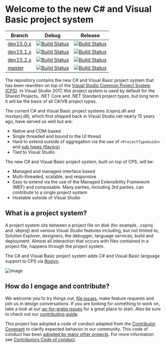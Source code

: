 # Welcome to the new C# and Visual Basic project system

|Branch|Debug|Release|
|---|:--:|:--:|
|[dev15.0.x](docs/repo/roadmap.md)|[![Build Status](https://ci.dot.net/job/dotnet_roslyn-project-system/job/dev15.0.x/job/windows_debug/badge/icon)](https://ci.dot.net/job/dotnet_roslyn-project-system/job/dev15.0.x/job/windows_debug/)|[![Build Status](https://ci.dot.net/job/dotnet_roslyn-project-system/job/dev15.0.x/job/windows_release/badge/icon)](https://ci.dot.net/job/dotnet_roslyn-project-system/job/dev15.0.x/job/windows_release/)|
|[dev15.1.x](docs/repo/roadmap.md)|[![Build Status](https://ci.dot.net/job/dotnet_roslyn-project-system/job/dev15.1.x/job/windows_debug/badge/icon)](https://ci.dot.net/job/dotnet_roslyn-project-system/job/dev15.1.x/job/windows_debug/)|[![Build Status](https://ci.dot.net/job/dotnet_roslyn-project-system/job/dev15.1.x/job/windows_release/badge/icon)](https://ci.dot.net/job/dotnet_roslyn-project-system/job/dev15.1.x/job/windows_release/)|
|[dev15.2.x](docs/repo/roadmap.md)|[![Build Status](https://ci.dot.net/job/dotnet_roslyn-project-system/job/dev15.2.x/job/windows_debug/badge/icon)](https://ci.dot.net/job/dotnet_roslyn-project-system/job/dev15.2.x/job/windows_debug/)|[![Build Status](https://ci.dot.net/job/dotnet_roslyn-project-system/job/dev15.2.x/job/windows_release/badge/icon)](https://ci.dot.net/job/dotnet_roslyn-project-system/job/dev15.2.x/job/windows_release/)|
|[master](docs/repo/roadmap.md)|[![Build Status](https://ci.dot.net/job/dotnet_roslyn-project-system/job/master/job/windows_debug/badge/icon)](https://ci.dot.net/job/dotnet_roslyn-project-system/job/master/job/windows_debug/)|[![Build Status](https://ci.dot.net/job/dotnet_roslyn-project-system/job/master/job/windows_release/badge/icon)](https://ci.dot.net/job/dotnet_roslyn-project-system/job/master/job/windows_release/)|

The repository contains the new C# and Visual Basic project system that has been rewritten on top of the [Visual Studio Common Project System (CPS)](https://blogs.msdn.microsoft.com/visualstudio/2015/06/02/introducing-the-project-system-extensibility-preview/). In Visual Studio 2017, this project system is used by default for the Shared Projects, .NET Core and .NET Standard project types, but long term it will be the basis of all C#/VB project types.

The current C# and Visual Basic project systems (csproj.dll and msvbprj.dll), which first shipped back in Visual Studio.net nearly 15 years ago, have served us well but are:

- Native and COM-based
- Single threaded and bound to the UI thread
- Hard to extend outside of aggregation via the use of `<ProjectTypeGuids>` and [sub types (flavors)](https://docs.microsoft.com/en-us/visualstudio/extensibility/internals/project-types)
- Tied to Visual Studio

The new C# and Visual Basic project system, built on top of CPS, will be:

- Managed and managed-interface based
- Multi-threaded, scalable, and responsive
- Easy to extend via the use of the  Managed Extensibility Framework (MEF) and composable. Many parties, including 3rd parties, can contribute to a single project system
- Hostable outside of Visual Studio

## What is a project system?
A project system sits between a project file on disk (for example, .csproj and .vbproj) and various Visual Studio features including, but not limited to, Solution Explorer, designers, the debugger, language services, build and deployment. Almost all interaction that occurs with files contained in a project file, happens through the project system.

The C# and Visual Basic project system adds C# and Visual Basic language support to CPS via [Roslyn](https://github.com/dotnet/roslyn).

![image](https://cloud.githubusercontent.com/assets/1103906/14901076/73454a6a-0d48-11e6-8478-472474d55824.png)

## How do I engage and contribute?
We welcome you to try things out, [file issues](https://github.com/dotnet/roslyn-project-system/issues), make feature requests and join us in design conversations. If you are looking for something to work on, take a look at our [up-for-grabs issues](https://github.com/dotnet/roslyn-project-system/issues?q=is%3Aopen+is%3Aissue+label%3A%22Up+for+Grabs%22) for a great place to start. Also be sure to check out our [contributing guide](CONTRIBUTING.md).

This project has adopted a code of conduct adapted from the [Contributor Covenant](http://contributor-covenant.org/) to clarify expected behavior in our community. This code of conduct has been [adopted by many other projects](http://contributor-covenant.org/adopters/). For more information see [Contributors Code of conduct](https://github.com/dotnet/home/blob/master/guidance/be-nice.md).
